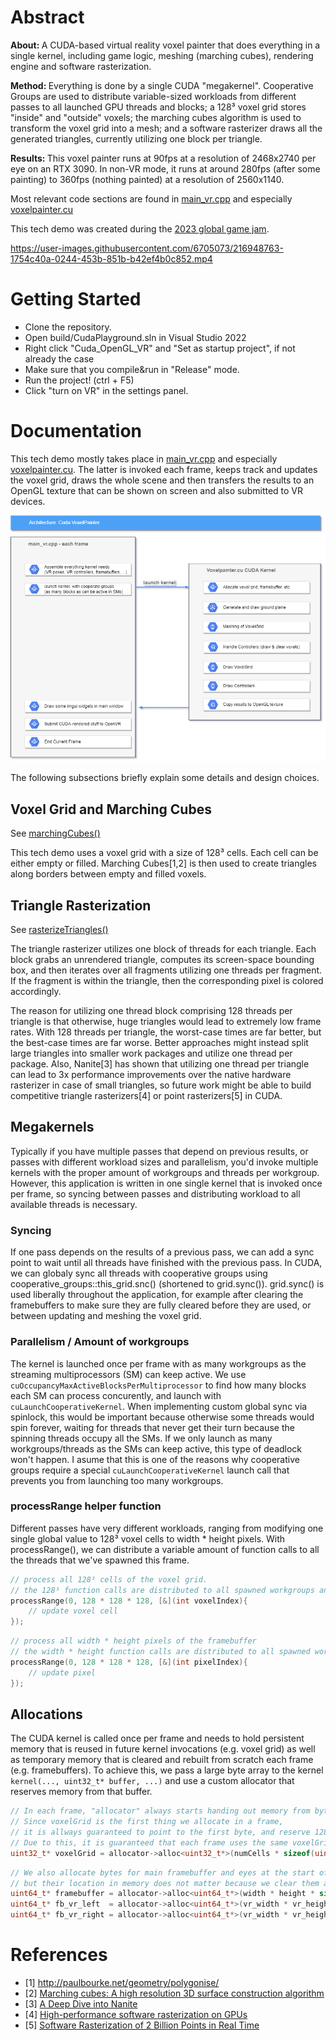 
# Abstract

<b>About: </b> A CUDA-based virtual reality voxel painter that does everything in a single kernel, including game logic, meshing (marching cubes), rendering engine and software rasterization.

<b>Method: </b> Everything is done by a single CUDA "megakernel". Cooperative Groups are used to distribute variable-sized workloads from different passes to all launched GPU threads and blocks; a 128³ voxel grid stores "inside" and "outside" voxels; the marching cubes algorithm is used to transform the voxel grid into a mesh; and a software rasterizer draws all the generated triangles, currently utilizing one block per triangle. 

<b>Results: </b> This voxel painter runs at 90fps at a resolution of 2468x2740 per eye on an RTX 3090. In non-VR mode, it runs at around 280fps (after some painting) to 360fps (nothing painted) at a resolution of 2560x1140.

Most relevant code sections are found in [main_vr.cpp](../modules/VR/main_vr.cpp) and especially [voxelpainter.cu](../modules/VR/voxelpainter.cu)

This tech demo was created during the [2023 global game jam](https://globalgamejam.org/2023/jam-sites/tu-wien-ggj23).

https://user-images.githubusercontent.com/6705073/216948763-1754c40a-0244-453b-851b-b42ef4b0c852.mp4


# Getting Started

* Clone the repository.
* Open build/CudaPlayground.sln in Visual Studio 2022
* Right click "Cuda_OpenGL_VR" and "Set as startup project", if not already the case
* Make sure that you compile&run in "Release" mode.
* Run the project! (ctrl + F5)
* Click "turn on VR" in the settings panel. 

# Documentation

This tech demo mostly takes place in [main_vr.cpp](../modules/VR/main_vr.cpp) and especially [voxelpainter.cu](../modules/VR/voxelpainter.cu). The latter is invoked each frame, keeps track and updates the voxel grid, draws the whole scene and then transfers the results to an OpenGL texture that can be shown on screen and also submitted to VR devices.

<img width="600px" src="./voxelpainter_overview.png" />

The following subsections briefly explain some details and design choices.

## Voxel Grid and Marching Cubes

See [marchingCubes()](https://github.com/m-schuetz/CudaPlayground/blob/24aaca3eb8c63c2c2836127927aeedc843514755/modules/VR/voxelpainter.cu#L817)

This tech demo uses a voxel grid with a size of 128³ cells. Each cell can be either empty or filled. Marching Cubes[1,2] is then used to create triangles along borders between empty and filled voxels. 

## Triangle Rasterization

See [rasterizeTriangles()](https://github.com/m-schuetz/CudaPlayground/blob/24aaca3eb8c63c2c2836127927aeedc843514755/modules/VR/voxelpainter.cu#L463)

The triangle rasterizer utilizes one block of threads for each triangle. Each block grabs an unrendered triangle, computes its screen-space bounding box, and then iterates over all fragments utilizing one threads per fragment. If the fragment is within the triangle, then the corresponding pixel is colored accordingly. 

The reason for utilizing one thread block comprising 128 threads per triangle is that otherwise, huge triangles would lead to extremely low frame rates. With 128 threads per triangle, the worst-case times are far better, but the best-case times are far worse. Better approaches might instead split large triangles into smaller work packages and utilize one thread per package. Also, Nanite[3] has shown that utilizing one thread per triangle can lead to 3x performance improvements over the native hardware rasterizer in case of small triangles, so future work might be able to build competitive triangle rasterizers[4] or point rasterizers[5] in CUDA.

## Megakernels

Typically if you have multiple passes that depend on previous results, or passes with different workload sizes and parallelism, you'd invoke multiple kernels with the proper amount of workgroups and threads per workgroup. However, this application is written in one single kernel that is invoked once per frame, so syncing between passes and distributing workload to all available threads is necessary.

### Syncing
If one pass depends on the results of a previous pass, we can add a sync point to wait until all threads have finished with the previous pass. In CUDA, we can globaly sync all threads with cooperative groups using cooperative_groups::this_grid.snc() (shortened to grid.sync()). grid.sync() is used liberally throughout the application, for example after clearing the framebuffers to make sure they are fully cleared before they are used, or between updating and meshing the voxel grid.

### Parallelism / Amount of workgroups

The kernel is launched once per frame with as many workgroups as the streaming multiprocessors (SM) can keep active. We use ```cuOccupancyMaxActiveBlocksPerMultiprocessor``` to find how many blocks each SM can process concurently, and launch with ```cuLaunchCooperativeKernel```. When implementing custom global sync via spinlock, this would be important because otherwise some threads would spin forever, waiting for threads that never get their turn because the spinning threads occupy all the SMs. If we only launch as many workgroups/threads as the SMs can keep active, this type of deadlock won't happen. I asume that this is one of the reasons why cooperative groups require a special ```cuLaunchCooperativeKernel``` launch call that prevents you from launching too many workgroups.

### processRange helper function

Different passes have very different workloads, ranging from modifying one single global value to 128³ voxel cells to width * height pixels. With processRange(), we can distribute a variable amount of function calls to all the threads that we've spawned this frame.

```C++
// process all 128³ cells of the voxel grid.
// the 128³ function calls are distributed to all spawned workgroups and threads
processRange(0, 128 * 128 * 128, [&](int voxelIndex){ 
	// update voxel cell
});
```

```C++
// process all width * height pixels of the framebuffer
// the width * height function calls are distributed to all spawned workgroups and threads
processRange(0, 128 * 128 * 128, [&](int pixelIndex){ 
	// update pixel
});
```



## Allocations

The CUDA kernel is called once per frame and needs to hold persistent memory that is reused in future kernel invocations (e.g. voxel grid) as well as temporary memory that is cleared and rebuilt from scratch each frame (e.g. framebuffers). To achieve this, we pass a large byte array to the kernel ``` kernel(..., uint32_t* buffer, ...) ``` and use a custom allocator that reserves memory from that buffer. 

```C++
// In each frame, "allocator" always starts handing out memory from byte 0 of the buffer. 
// Since voxelGrid is the first thing we allocate in a frame, 
// it is allways guaranteed to point to the first byte, and reserve 128³ * 4 bytes.
// Due to this, it is guaranteed that each frame uses the same voxelGrid data.
uint32_t* voxelGrid = allocator->alloc<uint32_t*>(numCells * sizeof(uint32_t));
```

```C++
// We also allocate bytes for main framebuffer and eyes at the start of a frame, 
// but their location in memory does not matter because we clear them anyway
uint64_t* framebuffer = allocator->alloc<uint64_t*>(width * height * sizeof(uint64_t);
uint64_t* fb_vr_left  = allocator->alloc<uint64_t*>(vr_width * vr_height * sizeof(uint64_t));
uint64_t* fb_vr_right = allocator->alloc<uint64_t*>(vr_width * vr_height * sizeof(uint64_t));
```


# References

* [1] http://paulbourke.net/geometry/polygonise/
* [2] [Marching cubes: A high resolution 3D surface construction algorithm](https://dl.acm.org/doi/abs/10.1145/37402.37422)
* [3] [A Deep Dive into Nanite](https://www.youtube.com/watch?v=eviSykqSUUw)
* [4] [High-performance software rasterization on GPUs](https://dl.acm.org/doi/abs/10.1145/2018323.2018337)
* [5] [Software Rasterization of 2 Billion Points in Real Time](https://arxiv.org/abs/2204.01287)
